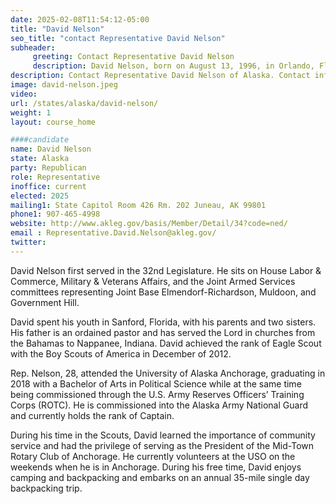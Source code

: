 ```yaml
---
date: 2025-02-08T11:54:12-05:00
title: "David Nelson"
seo_title: "contact Representative David Nelson"
subheader:
     greeting: Contact Representative David Nelson
     description: David Nelson, born on August 13, 1996, in Orlando, Florida, is a dedicated American politician currently serving as a member of the Alaska House of Representatives from the 18th district.
description: Contact Representative David Nelson of Alaska. Contact information for David Nelson includes email address, phone number, and mailing address.
image: david-nelson.jpeg
video:
url: /states/alaska/david-nelson/
weight: 1
layout: course_home

####candidate
name: David Nelson
state: Alaska
party: Republican
role: Representative
inoffice: current
elected: 2025
mailing1: State Capitol Room 426 Rm. 202 Juneau, AK 99801
phone1: 907-465-4998
website: http://www.akleg.gov/basis/Member/Detail/34?code=ned/
email : Representative.David.Nelson@akleg.gov/
twitter: 
---
```

David Nelson first served in the 32nd Legislature. He sits on House Labor & Commerce, Military & Veterans Affairs, and the Joint Armed Services committees representing Joint Base Elmendorf-Richardson, Muldoon, and Government Hill.

David spent his youth in Sanford, Florida, with his parents and two sisters. His father is an ordained pastor and has served the Lord in churches from the Bahamas to Nappanee, Indiana. David achieved the rank of Eagle Scout with the Boy Scouts of America in December of 2012.

Rep. Nelson, 28, attended the University of Alaska Anchorage, graduating in 2018 with a Bachelor of Arts in Political Science while at the same time being commissioned through the U.S. Army Reserves Officers’ Training Corps (ROTC). He is commissioned into the Alaska Army National Guard and currently holds the rank of Captain.

During his time in the Scouts, David learned the importance of community service and had the privilege of serving as the President of the Mid-Town Rotary Club of Anchorage. He currently volunteers at the USO on the weekends when he is in Anchorage. During his free time, David enjoys camping and backpacking and embarks on an annual 35-mile single day backpacking trip.
